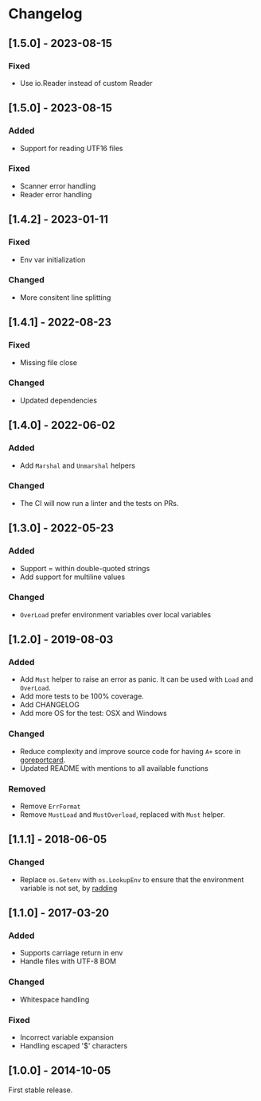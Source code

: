 # Changelog

## [1.5.0] - 2023-08-15

### Fixed

- Use io.Reader instead of custom Reader

## [1.5.0] - 2023-08-15

### Added

- Support for reading UTF16 files

### Fixed

- Scanner error handling
- Reader error handling

## [1.4.2] - 2023-01-11

### Fixed

- Env var initialization

### Changed

- More consitent line splitting

## [1.4.1] - 2022-08-23

### Fixed

- Missing file close

### Changed

- Updated dependencies

## [1.4.0] - 2022-06-02

### Added

- Add `Marshal` and `Unmarshal` helpers

### Changed

- The CI will now run a linter and the tests on PRs.

## [1.3.0] - 2022-05-23

### Added

- Support = within double-quoted strings
- Add support for multiline values

### Changed

- `OverLoad` prefer environment variables over local variables

## [1.2.0] - 2019-08-03

### Added

- Add `Must` helper to raise an error as panic. It can be used with `Load` and `OverLoad`.
- Add more tests to be 100% coverage.
- Add CHANGELOG
- Add more OS for the test: OSX and Windows

### Changed

- Reduce complexity and improve source code for having `A+` score in [goreportcard](https://goreportcard.com/report/github.com/subosito/gotenv).
- Updated README with mentions to all available functions

### Removed

- Remove `ErrFormat`
- Remove `MustLoad` and `MustOverload`, replaced with `Must` helper.

## [1.1.1] - 2018-06-05

### Changed

- Replace `os.Getenv` with `os.LookupEnv` to ensure that the environment variable is not set, by [radding](https://github.com/radding)

## [1.1.0] - 2017-03-20

### Added

- Supports carriage return in env
- Handle files with UTF-8 BOM

### Changed

- Whitespace handling

### Fixed

- Incorrect variable expansion
- Handling escaped '$' characters

## [1.0.0] - 2014-10-05

First stable release.


